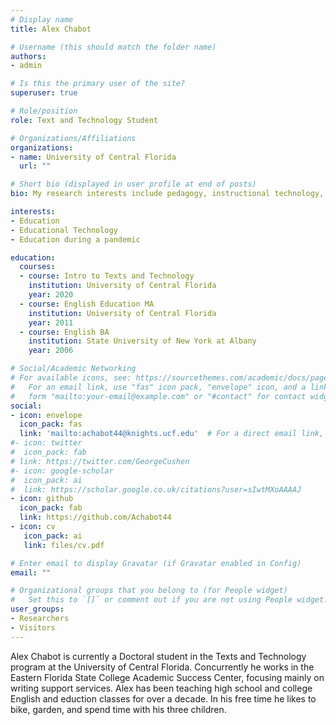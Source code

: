 ```yaml
---
# Display name
title: Alex Chabot

# Username (this should match the folder name)
authors:
- admin

# Is this the primary user of the site?
superuser: true

# Role/position
role: Text and Technology Student

# Organizations/Affiliations
organizations:
- name: University of Central Florida
  url: ""

# Short bio (displayed in user profile at end of posts)
bio: My research interests include pedagogy, instructional technology, and the effects of Covid 19 on education.

interests:
- Education
- Educational Technology
- Education during a pandemic

education:
  courses:
  - course: Intro to Texts and Technology
    institution: University of Central Florida
    year: 2020
  - course: English Education MA
    institution: University of Central Florida
    year: 2011
  - course: English BA
    institution: State University of New York at Albany
    year: 2006

# Social/Academic Networking
# For available icons, see: https://sourcethemes.com/academic/docs/page-builder/#icons
#   For an email link, use "fas" icon pack, "envelope" icon, and a link in the
#   form "mailto:your-email@example.com" or "#contact" for contact widget.
social:
- icon: envelope
  icon_pack: fas
  link: 'mailto:achabot44@knights.ucf.edu'  # For a direct email link, use "mailto:test@example.org".
#- icon: twitter
#  icon_pack: fab
# link: https://twitter.com/GeorgeCushen
#- icon: google-scholar
#  icon_pack: ai
#  link: https://scholar.google.co.uk/citations?user=sIwtMXoAAAAJ
- icon: github
  icon_pack: fab
  link: https://github.com/Achabot44
- icon: cv
   icon_pack: ai
   link: files/cv.pdf

# Enter email to display Gravatar (if Gravatar enabled in Config)
email: ""

# Organizational groups that you belong to (for People widget)
#   Set this to `[]` or comment out if you are not using People widget.
user_groups:
- Researchers
- Visitors
---
```


Alex Chabot is currently a Doctoral student in the Texts and Technology program at the University of Central Florida. Concurrently he works in the Eastern Florida State College Academic Success Center, focusing mainly on writing support services. Alex has been teaching high school and college English and eduction classes for over a decade. In his free time he likes to bike, garden, and spend time with his three children.



